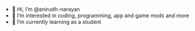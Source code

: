 - 👋 Hi, I’m @anirudh-narayan
- 👀 I’m interested in 
coding, programming, app and game mods and more
- 🌱 I’m currently learning as a student

<!---
anirudh-narayan/anirudh-narayan is a ✨ special ✨ repository because its `README.md` (this file) appears on your GitHub profile.
You can click the Preview link to take a look at your changes.
--->
